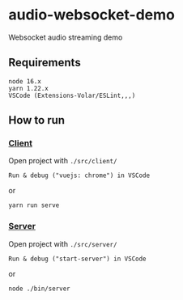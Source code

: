 # audio-websocket-demo

Websocket audio streaming demo

## Requirements

```plaintext
node 16.x
yarn 1.22.x
VSCode (Extensions-Volar/ESLint,,,)
```

## How to run

### [Client](src/client/)

Open project with `./src/client/`

`Run & debug ("vuejs: chrome") in VSCode`

or

```sh
yarn run serve
```

### [Server](src/server/)

Open project with `./src/server/`

`Run & debug ("start-server") in VSCode`

or

```sh
node ./bin/server
```
